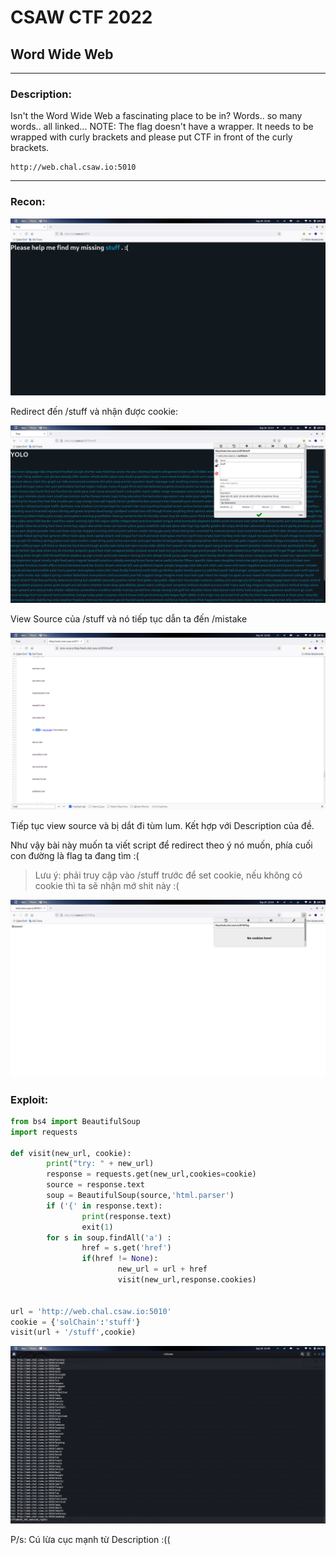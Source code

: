 # **CSAW CTF 2022**
## **Word Wide Web** 
___
### **Description:**

Isn't the Word Wide Web a fascinating place to be in? Words.. so many words.. all linked... NOTE: The flag doesn't have a wrapper. It needs to be wrapped with curly brackets and please put CTF in front of the curly brackets.
```
http://web.chal.csaw.io:5010
```
___
### **Recon:**

![1.png](https://github.com/L4P1Nz/CSAW-2022/blob/main/Word%20Wide%20Web/1.png)

Redirect đến /stuff và nhận được cookie:

![6.png](https://github.com/L4P1Nz/CSAW-2022/blob/main/Word%20Wide%20Web/6.png)

View Source của /stuff và nó tiếp tục dẫn ta đến /mistake

![3.png](https://github.com/L4P1Nz/CSAW-2022/blob/main/Word%20Wide%20Web/3.png)

Tiếp tục view source và bị dắt đi tùm lum. Kết hợp với Description của đề.

Như vậy bài này muốn ta viết script để redirect theo ý nó muốn, phía cuối con đường là flag ta đang tìm :( 

>Lưu ý: phải truy cập vào /stuff trước để set cookie, nếu không có cookie thì ta sẽ nhận mớ shit này :(

![7.png](https://github.com/L4P1Nz/CSAW-2022/blob/main/Word%20Wide%20Web/7.png) 


### **Exploit:**

```python
from bs4 import BeautifulSoup
import requests

def visit(new_url, cookie):
        print("try: " + new_url)
        response = requests.get(new_url,cookies=cookie)
        source = response.text
        soup = BeautifulSoup(source,'html.parser')
        if ('{' in response.text):
                print(response.text)
                exit(1)
        for s in soup.findAll('a') :
                href = s.get('href')
                if(href != None):
                        new_url = url + href
                        visit(new_url,response.cookies)


url = 'http://web.chal.csaw.io:5010'
cookie = {'solChain':'stuff'}
visit(url + '/stuff',cookie)

```

![8.png](https://github.com/L4P1Nz/CSAW-2022/blob/main/Word%20Wide%20Web/8.png)

P/s: Cú lừa cục mạnh từ Description :((
